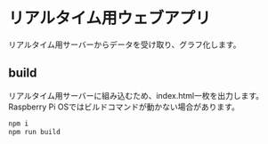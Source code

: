 # リアルタイム用ウェブアプリ

リアルタイム用サーバーからデータを受け取り、グラフ化します。

## build

リアルタイム用サーバーに組み込むため、index.html一枚を出力します。  
Raspberry Pi OSではビルドコマンドが動かない場合があります。

```sh
npm i
npm run build
```

